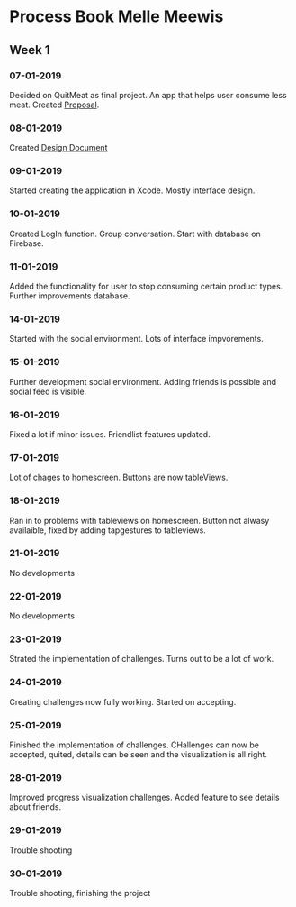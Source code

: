# Process Book Melle Meewis
## Week 1
### 07-01-2019
Decided on QuitMeat as final project. An app that helps user consume less meat. Created [Proposal](https://github.com/mellemeewis/final-project/blob/master/PROPOSAL.md).
### 08-01-2019 
Created [Design Document](https://github.com/mellemeewis/final-project/blob/master/DESIGN.md)
### 09-01-2019
Started creating the application in Xcode. Mostly interface design.
### 10-01-2019
Created LogIn function. Group conversation. Start with database on Firebase.
### 11-01-2019
Added the functionality for user to stop consuming certain product types. Further improvements database.
### 14-01-2019
Started with the social environment. Lots of interface impvorements.
### 15-01-2019
Further development social environment. Adding friends is possible and social feed is visible.
### 16-01-2019
Fixed a lot if minor issues. Friendlist features updated.
### 17-01-2019
Lot of chages to homescreen. Buttons are now tableViews. 
### 18-01-2019
Ran in to problems with tableviews on homescreen. Button not alwasy availaible, fixed by adding tapgestures to tableviews.
### 21-01-2019
No developments
### 22-01-2019
No developments
### 23-01-2019
Strated the implementation of challenges. Turns out to be a lot of work.
### 24-01-2019
Creating challenges now fully working. Started on accepting.
### 25-01-2019
Finished the implementation of challenges. CHallenges can now be accepted, quited, details can be seen and the visualization is all right.
### 28-01-2019
Improved progress visualization challenges. Added feature to see details about friends.
### 29-01-2019
Trouble shooting
### 30-01-2019
Trouble shooting, finishing the project

